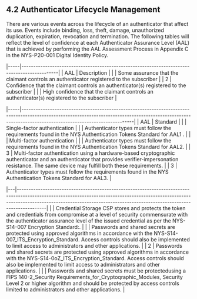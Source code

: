 ## **4.2 Authenticator Lifecycle Management**

There are various events across the lifecycle of an authenticator that affect its use. Events include binding, loss, theft, damage, unauthorized duplication, expiration, revocation and termination. The following tables will reflect the level of confidence at each Authenticator Assurance Level (AAL) that is achieved by performing the AAL Assessment Process in Appendix C in the NYS-P20-001 Digital Identity Policy.

|-----|---------------------------------------------------------------------------------------------|
| AAL | Description                                                                                 |
|     | Some assurance that the claimant controls an authenticator registered to the subscriber     |
| 2   | Confidence that the claimant controls an authenticator(s) registered to the subscriber      |
|     | High confidence that the claimant controls an authenticator(s) registered to the subscriber |

|-----|-----------------------------------------------------------------------------------------------------------------------------------------------------------------------------------------------------------|
| AAL | Standard                                                                                                                                                                                                  |
|     | Single-factor authentication                                                                                                                                                                              |
|     | Authenticator types must follow the requirements found in the NYS Authentication Tokens Standard for AAL1 .                                                                                               |
|     | Multi-factor authentication                                                                                                                                                                               |
|     | Authenticator types must follow the requirements found in the NYS Authentication Tokens Standard for AAL2.                                                                                                |
| 3   | Multi-factor authentication using a hardware-based cryptographic authenticator and an authenticator that provides verifier-impersonation resistance. The same device may fulfill both these requirements. |
| 3   | Authenticator types must follow the requirements found in the NYS Authentication Tokens Standard for AAL3.                                                                                                |

|---|------------------------------------------------------------------------------------------------------------------------------------------------------------------------------------------------------------------------------------------------------|
|   | Credential Storage CSP stores and protects the token and credentials from compromise at a level of security commensurate with the authenticator assurance level of the issued credential as per the NYS-S14-007 Encryption Standard:.                |
|   | Passwords and shared secrets are protected using approved algorithms in accordance with the NYS-S14-007_ITS_Encryption_Standard. Access controls should also be implemented to limit access to administrators and other applications.                |
| 2 | Passwords and shared secrets are protected using approved algorithms in accordance with the NYS-S14-0oZ_ITS_Encryption_Standard. Access controls should also be implemented to limit access to administrators and other applications.                |
|   | Passwords and shared secrets must be  protectedusing a FIPS 140-2_Security Requirements_for_Cryptoqraphic_Modules, Security Level 2 or higher algorithm and should be protected by access controls limited to administrators and other applications. |